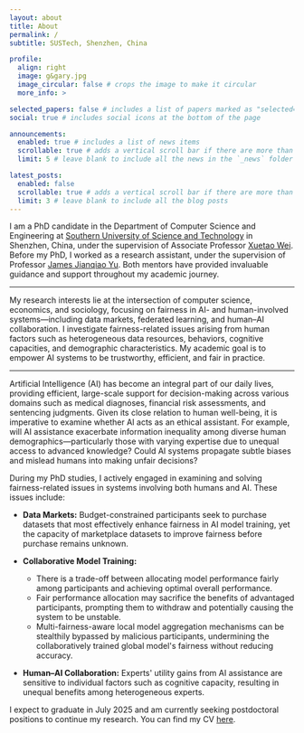 ```yaml
---
layout: about
title: About
permalink: /
subtitle: SUSTech, Shenzhen, China

profile:
  align: right
  image: g&gary.jpg
  image_circular: false # crops the image to make it circular
  more_info: >

selected_papers: false # includes a list of papers marked as "selected={true}"
social: true # includes social icons at the bottom of the page

announcements:
  enabled: true # includes a list of news items
  scrollable: true # adds a vertical scroll bar if there are more than 3 news items
  limit: 5 # leave blank to include all the news in the `_news` folder

latest_posts:
  enabled: false
  scrollable: true # adds a vertical scroll bar if there are more than 3 blog posts
  limit: 3 # leave blank to include all the blog posts
---
```


I am a PhD candidate in the Department of Computer Science and Engineering at <a href="https://www.sustech.edu.cn/">Southern University of Science and Technology</a> in Shenzhen, China, under the supervision of Associate Professor <a href="https://cse.sustech.edu.cn/faculty/~weixt/">Xuetao Wei</a>. Before my PhD, I worked as a research assistant,  under the supervision of Professor <a href="https://jqyu.me/en/index.html">James Jianqiao Yu</a>. Both mentors have provided invaluable guidance and support throughout my academic journey.

<hr class="divider" />

My research interests lie at the intersection of computer science, economics, and sociology, focusing on fairness in AI- and human-involved systems—including data markets, federated learning, and human–AI collaboration. I investigate fairness-related issues arising from human factors such as heterogeneous data resources, behaviors, cognitive capacities, and demographic characteristics. My academic goal is to empower AI systems to be trustworthy, efficient, and fair in practice.

<hr class="divider" />

Artificial Intelligence (AI) has become an integral part of our daily lives, providing efficient, large-scale support for decision-making across various domains such as medical diagnoses, financial risk assessments, and sentencing judgments. Given its close relation to human well-being, it is imperative to examine whether AI acts as an ethical assistant. For example, will AI assistance exacerbate information inequality among diverse human demographics—particularly those with varying expertise due to unequal access to advanced knowledge? Could AI systems propagate subtle biases and mislead humans into making unfair decisions?



During my PhD studies, I actively engaged in examining and solving fairness-related issues in systems involving both humans and AI. These issues include:



- **Data Markets:** Budget-constrained participants seek to purchase datasets that most effectively enhance fairness in AI model training, yet the capacity of marketplace datasets to improve fairness before purchase remains unknown.

- **Collaborative Model Training:**
  - There is a trade-off between allocating model performance fairly among participants and achieving optimal overall performance.
  - Fair performance allocation may sacrifice the benefits of advantaged participants, prompting them to withdraw and potentially causing the system to be unstable.
  - Multi-fairness-aware local model aggregation mechanisms can be stealthily bypassed by malicious participants, undermining the collaboratively trained global model's fairness without reducing accuracy.

- **Human–AI Collaboration:** Experts' utility gains from AI assistance are sensitive to individual factors such as cognitive capacity, resulting in unequal benefits among heterogeneous experts.


I expect to graduate in July 2025 and am currently seeking postdoctoral positions to continue my research. You can find my CV [here]({{site.url}}/assets/pdf/Jiashi_GAO_CV.pdf).
